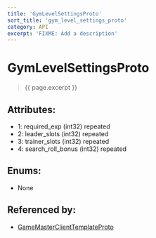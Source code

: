 ```yaml
---
title: 'GymLevelSettingsProto'
sort_title: 'gym_level_settings_proto'
category: API
excerpt: 'FIXME: Add a description'
---
```


[comment]: <> (THIS PART IS GENERATED - AKA DON'T EDIT THIS PART MANUALLY)

# GymLevelSettingsProto

> {{ page.excerpt }}

## Attributes:

- 1: required_exp (int32) repeated
- 2: leader_slots (int32) repeated
- 3: trainer_slots (int32) repeated
- 4: search_roll_bonus (int32) repeated

## Enums:

- None

## Referenced by:

- [GameMasterClientTemplateProto](../GameMasterClientTemplateProto/)

[comment]: <> (YOU CAN EDIT AFTER THIS)
